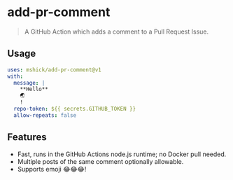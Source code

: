 # add-pr-comment

> A GitHub Action which adds a comment to a Pull Request Issue.

## Usage

```yaml
uses: mshick/add-pr-comment@v1
with:
  message: |
    **Hello**
    🌏
    !
  repo-token: ${{ secrets.GITHUB_TOKEN }}
  allow-repeats: false
```

## Features

- Fast, runs in the GitHub Actions node.js runtime; no Docker pull needed.
- Multiple posts of the same comment optionally allowable.
- Supports emoji 😂😂😂!
